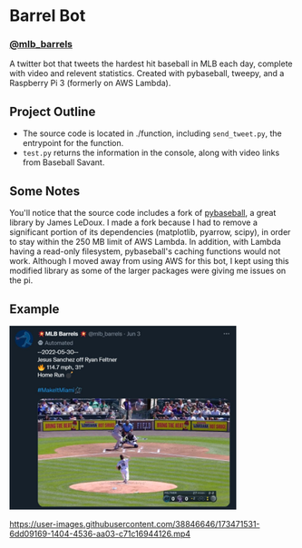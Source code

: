 # Barrel Bot
### [@mlb_barrels](https://twitter.com/mlb_barrels)
A twitter bot that tweets the hardest hit baseball in MLB each day, complete with video and relevent statistics. Created with pybaseball, tweepy, and a Raspberry Pi 3 (formerly on AWS Lambda).

## Project Outline
- The source code is located in ./function, including `send_tweet.py`, the entrypoint for the function.
- `test.py` returns the information in the console, along with video links from Baseball Savant.

## Some Notes
 You'll notice that the source code includes a fork of [pybaseball](https://github.com/jldbc/pybaseball), a great library by James LeDoux. I made a fork because I had to remove a significant portion of its dependencies (matplotlib, pyarrow, scipy), in order to stay within the 250 MB limit of AWS Lambda. In addition, with Lambda having a read-only filesystem, pybaseball's caching functions would not work. Although I moved away from using AWS for this bot, I kept using this modified library as some of the larger packages were giving me issues on the pi.


## Example
<img src="branding/Example Tweet.jpg" alt="Example Tweet" width="400"/>

https://user-images.githubusercontent.com/38846646/173471531-6dd09169-1404-4536-aa03-c71c16944126.mp4
